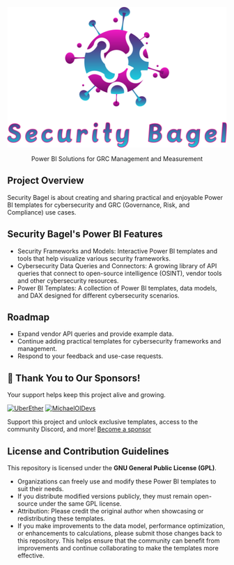 <p align="center">
  <img src="https://github.com/SecurityBagel/SecurityBagel/blob/main/Security Bagel Logo.png"/>
</p>

<p align="center">
  Power BI Solutions for GRC Management and Measurement
  
## Project Overview
Security Bagel is about creating and sharing practical and enjoyable Power BI templates for cybersecurity and GRC (Governance, Risk, and Compliance) use cases.

## Security Bagel's Power BI Features
- Security Frameworks and Models: Interactive Power BI templates and tools that help visualize various security frameworks.
- Cybersecurity Data Queries and Connectors: A growing library of API queries that connect to open-source intelligence (OSINT), vendor tools and other cybersecurity resources.
- Power BI Templates: A collection of Power BI templates, data models, and DAX designed for different cybersecurity scenarios.

## Roadmap
- Expand vendor API queries and provide example data.
- Continue adding practical templates for cybersecurity frameworks and management.
- Respond to your feedback and use-case requests.

## 💖 Thank You to Our Sponsors!

Your support helps keep this project alive and growing.

[![UberEther](https://avatars.githubusercontent.com/u/967428?s=70&v=4)](https://github.com/UberEther) [![MichaelOIDevs](https://avatars.githubusercontent.com/u/140631890?s=70&v=4)](https://github.com/MichaelOIDevs) 

Support this project and unlock exclusive templates, access to the community Discord, and more! [Become a sponsor](https://github.com/sponsors/SecurityBagel)

## License and Contribution Guidelines
This repository is licensed under the **GNU General Public License (GPL)**.
- Organizations can freely use and modify these Power BI templates to suit their needs.
- If you distribute modified versions publicly, they must remain open-source under the same GPL license.
- Attribution: Please credit the original author when showcasing or redistributing these templates.
- If you make improvements to the data model, performance optimization, or enhancements to calculations, please submit those changes back to this repository. This helps ensure that the community can benefit from improvements and continue collaborating to make the templates more effective.
